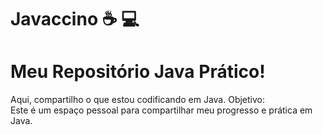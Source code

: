 # Javaccino &#9749; &#128187;	
<h1> Meu Repositório Java Prático!</h1>
<p>
Aqui, compartilho o que estou codificando em Java.
Objetivo:<br>
Este é um espaço pessoal para compartilhar meu progresso e prática em Java.
</p>
